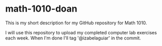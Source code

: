 # math-1010-doan
This is my short description for my GitHub repository for Math 1010.

I will use this repository to upload my completed computer lab exercises each week. When I'm done I'll tag '@izabelaguiar' in the commit.
